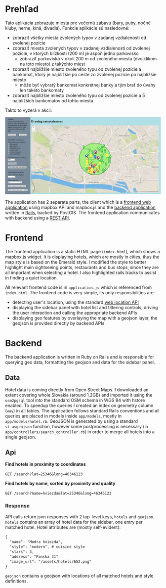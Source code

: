 # Prehľad

Táto aplikácia zobrazuje miesta pre večernú zábavu (bary, puby, nočné kluby, herne, kiná, divadlá). Funkcie aplikácie sú nasledovné:
- zobraziť všetky miesta zvolených typov v zadanej vzdialenosti od zvolenej pozície
- zobraziť miesta zvolených typov v zadanej vzdialenosti od zvolenej pozície, v ktorých blízkosti (200 m) je aspoň jedno parkovisko
	- zobraziť parkoviská v okolí 200 m od zvoleného miesta (dvojklikom na toto miesto) z takýchto miest
- zobraziť najbližšie miesto zvoleného typu od zvolenej pozície a bankomat, ktorý je najbližšie po ceste zo zvolenej pozície po najbližšie miesto
	- môže byť vybratý bankomat konkrétnej banky a tým brať do úvahy len takéto bankomaty
- zobraziť najbližšie miesto zvoleného typu od zvolenej pozície a 5 najbližších bankomatov od tohto miesta

Takto to vyzerá v akcii:

![Screenshot](screenshot.PNG)

The application has 2 separate parts, the client which is a [frontend web application](#frontend) using mapbox API and mapbox.js and the [backend application](#backend) written in [Rails](http://rubyonrails.org/), backed by PostGIS. The frontend application communicates with backend using a [REST API](#api).

# Frontend

The frontend application is a static HTML page (`index.html`), which shows a mapbox.js widget. It is displaying hotels, which are mostly in cities, thus the map style is based on the Emerald style. I modified the style to better highlight main sightseeing points, restaurants and bus stops, since they are all important when selecting a hotel. I also highlighted rails tracks to assist in finding a quiet location.

All relevant frontend code is in `application.js` which is referenced from `index.html`. The frontend code is very simple, its only responsibilities are:
- detecting user's location, using the standard [web location API](https://developer.mozilla.org/en-US/docs/Web/API/Geolocation/Using_geolocation)
- displaying the sidebar panel with hotel list and filtering controls, driving the user interaction and calling the appropriate backend APIs
- displaying geo features by overlaying the map with a geojson layer, the geojson is provided directly by backend APIs

# Backend

The backend application is written in Ruby on Rails and is responsible for querying geo data, formatting the geojson and data for the sidebar panel.

## Data

Hotel data is coming directly from Open Street Maps. I downloaded an extent covering whole Slovakia (around 1.2GB) and imported it using the `osm2pgsql` tool into the standard OSM schema in WGS 84 with hstore enabled. To speedup the queries I created an index on geometry column (`way`) in all tables. The application follows standard Rails conventions and all queries are placed in models inside `app/models`, mostly in `app/models/hotel.rb`. GeoJSON is generated by using a standard `st_asgeojson` function, however some postprocessing is necessary (in `app/controllers/search_controller.rb`) in order to merge all hotels into a single geojson.

## Api

**Find hotels in proximity to coordinates**

`GET /search?lat=25346&long=46346123`

**Find hotels by name, sorted by proximity and quality**

`GET /search?name=hviezda&lat=25346&long=46346123`

### Response

API calls return json responses with 2 top-level keys, `hotels` and `geojson`. `hotels` contains an array of hotel data for the sidebar, one entry per matched hotel. Hotel attributes are (mostly self-evident):
```
{
  "name": "Modra hviezda",
  "style": "modern", # cuisine style
  "stars": 3,
  "address": "Panska 31"
  "image_url": "/assets/hotels/652.png"
}
```
`geojson` contains a geojson with locations of all matched hotels and style definitions.